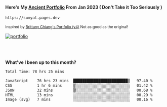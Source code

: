 #### Here's My [Ancient Portfolio](https://sumyat.pages.dev) From Jan 2023 ( Don't Take it Too Seriously ) 
````bash
https://sumyat.pages.dev 
````

<sub>Inspired by [Brittany Chiang's Portfolio (v4)](https://v4.brittanychiang.com/) Not as good as the original!</sub>


<a href='https://sumyat.pages.dev/'>
    <img src='https://github.com/sumyat-aung/sumyat-aung/assets/108873224/c9b4f2be-c585-4dd3-84e1-692c3854a6d8' alt='portfolio' align='center' />
</a>


<br />
<br />


<br />
<br />

**What've I been up to this month?**

<!--START_SECTION:waka-->

```txt
Total Time: 78 hrs 25 mins

JavaScript    76 hrs 23 mins  ████████████████████████▒   97.40 %
CSS           1 hr 6 mins     ▒░░░░░░░░░░░░░░░░░░░░░░░░   01.42 %
JSON          32 mins         ▒░░░░░░░░░░░░░░░░░░░░░░░░   00.68 %
HTML          13 mins         ░░░░░░░░░░░░░░░░░░░░░░░░░   00.29 %
Image (svg)   7 mins          ░░░░░░░░░░░░░░░░░░░░░░░░░   00.16 %
```

<!--END_SECTION:waka-->




